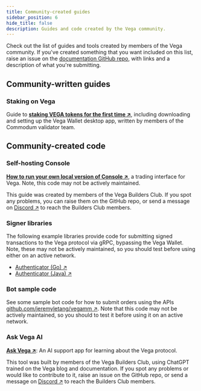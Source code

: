 ```yaml
---
title: Community-created guides
sidebar_position: 6
hide_title: false
description: Guides and code created by the Vega community.
---
```


Check out the list of guides and tools created by members of the Vega community. If you've created something that you want included on this list, raise an issue on the [documentation GitHub repo](https://github.com/vegaprotocol/documentation/issues/new), with links and a description of what you're submitting. 

## Community-written guides
### Staking on Vega
Guide to **[staking VEGA tokens for the first time ↗](https://www.commodum.io/blog/vega-staking-guide-gui/)**, including downloading and setting up the Vega Wallet desktop app, written by members of the Commodum validator team.

## Community-created code 
### Self-hosting Console
**[How to run your own local version of Console ↗](https://github.com/vega-builders-club/selfhosted-vega-console-doc/blob/main/console.md)**, a trading interface for Vega. Note, this code may not be actively maintained. 

This guide was created by members of the Vega Builders Club. If you spot any problems, you can raise them on the GitHub repo, or send a message on [Discord ↗](https://vega.xyz/discord) to reach the Builders Club members.

### Signer libraries 
The following example libraries provide code for submitting signed transactions to the Vega protocol via gRPC, bypassing the Vega Wallet. Note, these may not be actively maintained, so you should test before using either on an active network.

* [Authenticator (Go) ↗](https://github.com/MM0819/vega-protocol-auth-go)
* [Authenticator (Java) ↗](https://github.com/MM0819/vega-protocol-auth-java)

### Bot sample code
See some sample bot code for how to submit orders using the APIs [github.com/jeremyletang/vegamm ↗](https://github.com/jeremyletang/vegamm). Note that this code may not be actively maintained, so you should to test it before using it on an active network.

### Ask Vega AI
**[Ask Vega ↗](https://github.com/vega-builders-club/askvega-ai)**: An AI support app for learning about the Vega protocol. 

This tool was built by members of the Vega Builders Club, using ChatGPT trained on the Vega blog and documentation. If you spot any problems or would like to contribute to it, raise an issue on the GitHub repo, or send a message on [Discord ↗](https://vega.xyz/discord) to reach the Builders Club members.